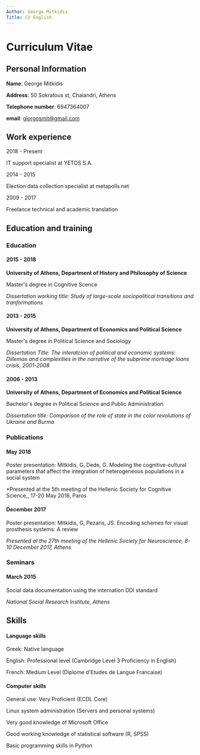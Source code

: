 ```yaml
---
Author: George Mitkidis
Title: CV English
---
```


# 			   Curriculum Vitae



## Personal Information

**Name**: George Mitkidis

**Address**: 50 Sokratous st, Chalandri, Athens

**Telephone number**: 6947364007

**email**: giorgosmit@gmail.com





## Work experience

2018 - Present

IT support specialist at YETOS S.A. 

2014 - 2015

 Election data collection specialist at metapolls.net

2009 - 2017

Freelance technical and academic translation





## Education and training

### Education


#### **2015 - 2018**

**University of Athens, Department of History and Philosophy of Science**

Master's degree in Cognitive Scence

*Dissertation working title: Study of large-scale sociopolitical transitions and tranformations*



#### **2013 - 2015**

**University of Athens, Department of Economics and Political Science**

Master's degree in Political Science and Sociology

*Dissertation Title: The interatcion of political and economic systems: Dillemas and complexities in the narrative of the subprime mortrage loans crisis, 2001-2008*



#### **2006 - 2013**

**University of Athens, Department of Economics and Political Science**

Bachelor's degree in Political Science and Public Administration

*Dissertation title: Comparison of the role of state in the color revolutions of Ukraine and Burma*





### Publications

#### **May 2018**

Poster presentation: Mitkidis, G, Dede, G. Modeling the cognitive-cultural parameters that affect the integration of heterogeneous populations in a social system

*Presented at the 5th meeting of the Hellenic Society for Cognitive Science,, 17-20 May 2018, Paros


#### **December 2017**

Poster presentation: Mitkidis, G, Pezaris, JS.  Encoding schemes for visual prosthesis systems: A review

*Presented at the 27th meeting of the Hellenic Society for Neuroscience, 8-10 December 2017, Athens*



### Seminars

#### **March 2015**

Social data documentation using the internation DDI standard

*National Social Research Institute, Athens*





## Skills

#### Language skills

Greek: Native language

English: Professional level  (Cambridge Level 3 Proficiency in English)

French: Medium Level (Diplome d'Etudes de Langue Francaise)

#### Computer skills

General use: Very Proficient (ECDL Core)

Linux system administration (Servers and personal systems)

Very good knowledge of Microsoft Office

Good working knowledge of statistical software (R, SPSS)

Basic programming skills in Python